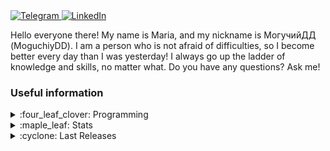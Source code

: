 <div id="networks" align="left">
  <a href="https://t.me/MoguchiyDD" target="_blank">
    <img alt="Telegram" src="https://img.shields.io/badge/@MoguchiyDD-229ED9?logo=Telegram&logoColor=white&style=for-the-badge" />
  </a>
  <a href="https://www.linkedin.com/in/moguchiydd/?locale=en_US" target="_blank">
    <img alt="LinkedIn" src="https://img.shields.io/badge/MoguchiyDD-0A66C2?logo=LinkedIn&logoColor=white&style=for-the-badge" />
  </a>
</div>

Hello everyone there! My name is Maria, and my nickname is МогучийДД (MoguchiyDD). I am a person who is not afraid of difficulties, so I become better every day than I was yesterday! I always go up the ladder of knowledge and skills, no matter what. Do you have any questions? Ask me!

### Useful information
<details>
  <summary>:four_leaf_clover: Programming</summary>
  <img alt="MoguchiyDD's GitHub Stats" src="https://github-readme-stats.vercel.app/api/top-langs/?username=MoguchiyDD&layout=compact&langs_count=10&show_icons=true&theme=vision-friendly-dark" />
</details>
<details>
  <summary>:maple_leaf: Stats</summary>
  <img alt="MoguchiyDD's GitHub Stats" src="https://github-readme-stats.vercel.app/api?username=MoguchiyDD&&hide=prs,issues,contribs&count_private=true&show_icons=true&theme=vision-friendly-dark" />
</details>
<details>
  <summary>:cyclone: Last Releases</summary>
  <table>
    <thead>
      <tr>
        <th>Title</th>
        <th>Release</th>
        <th>Date</th>
      </tr>
      </thead>
    <tbody>
      <tr>
        <td>GtL</td>
        <td><a href="https://github.com/MoguchiyDD/GtL/releases/tag/v1.2.0-stable" target="_blank">v1.2.0-stable</a></td>
        <td>2024.02.21, 05:20 PM</td>
      </tr>
    </tbody>
  </table>
</details>
